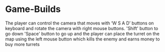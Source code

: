 # Game-Builds
The player can control the camera that moves with ‘W S A D’ buttons on keyboard and rotate the camera with right mouse buttons.
'Shift' button to go down
'Space' button to go up
and the player can place the turret on the map using the left mouse button which kills the enemy and earns money to buy more turrets
